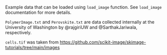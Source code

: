 Example data that can be loaded using `load_image` function. See `load_image` documentation for more details.

`PolymerImage.txt` and `Perovskite.txt` are data collected internally at the University of Washington by @rajgiriUW and @SarthakJariwala, respectively.

`cells.tif` was taken from https://github.com/scikit-image/skimage-tutorials/tree/main/images
